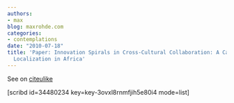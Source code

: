 ```yaml
---
authors:
- max
blog: maxrohde.com
categories:
- contemplations
date: "2010-07-18"
title: 'Paper: Innovation Spirals in Cross-Cultural Collaboration: A Case of Software
  Localization in Africa'
---
```


See on [citeulike](http://www.citeulike.org/user/mxro/article/7427308)

\[scribd id=34480234 key=key-3ovxl8rnmfjih5e80i4 mode=list\]

